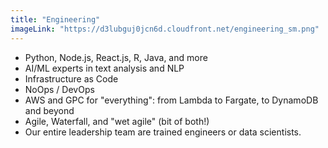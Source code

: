 ```yaml
---
title: "Engineering"
imageLink: "https://d3lubguj0jcn6d.cloudfront.net/engineering_sm.png"
---
```


- Python, Node.js, React.js, R, Java, and more
- AI/ML experts in text analysis and NLP
- Infrastructure as Code
- NoOps / DevOps
- AWS and GPC for "everything": from Lambda to Fargate, to DynamoDB and beyond
- Agile, Waterfall, and "wet agile" (bit of both!)
- Our entire leadership team are trained engineers or data scientists.

